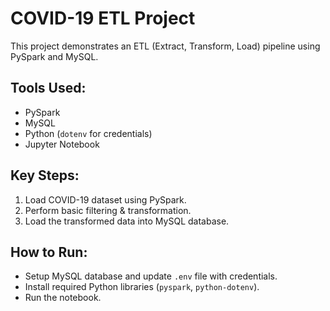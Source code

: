 # COVID-19 ETL Project

This project demonstrates an ETL (Extract, Transform, Load) pipeline using PySpark and MySQL.

## Tools Used:
- PySpark
- MySQL
- Python (`dotenv` for credentials)
- Jupyter Notebook

## Key Steps:
1. Load COVID-19 dataset using PySpark.
2. Perform basic filtering & transformation.
3. Load the transformed data into MySQL database.

## How to Run:
- Setup MySQL database and update `.env` file with credentials.
- Install required Python libraries (`pyspark`, `python-dotenv`).
- Run the notebook.
